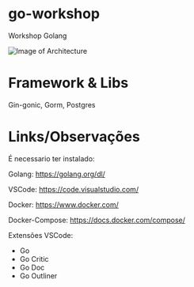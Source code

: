 # go-workshop
Workshop Golang

![Image of Architecture](/media/API.png)

# Framework & Libs

Gin-gonic, Gorm, Postgres

# Links/Observações

É necessario ter instalado:

Golang: https://golang.org/dl/

VSCode: https://code.visualstudio.com/
 
Docker: https://www.docker.com/

Docker-Compose: https://docs.docker.com/compose/

Extensões VSCode:

- Go
- Go Critic
- Go Doc
- Go Outliner

